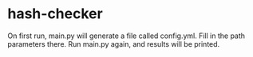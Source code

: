 # hash-checker

On first run, main.py will generate a file called config.yml. Fill in the path parameters there.
Run main.py again, and results will be printed.